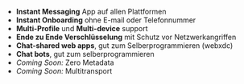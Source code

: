 - **Instant Messaging** App auf allen Plattformen
- **Instant Onboarding** ohne E-mail oder Telefonnummer
- **Multi-Profile** und **Multi-device** support
- **Ende zu Ende Verschlüsselung** mit Schutz vor Netzwerkangriffen
- **Chat-shared web apps**, gut zum Selberprogrammieren (webxdc)
- **Chat bots**, gut zum selberprogrammieren
- _Coming Soon:_ Zero Metadata
- _Coming Soon:_ Multitransport


